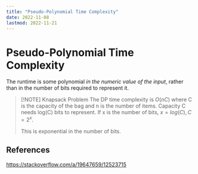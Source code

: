 ```yaml
---
title: "Pseudo-Polynomial Time Complexity"
date: 2022-11-08
lastmod: 2022-11-21
---
```

# Pseudo-Polynomial Time Complexity
The runtime is some polynomial _in the numeric value of the input_, rather than in the number of bits required to represent it.

> [!NOTE] Knapsack Problem
> The DP time complexity is $O(nC)$ where C is the capacity of the bag and n is the number of items. Capacity C needs log(C) bits to represent. If x is the number of bits, $x = log(C), C = 2^x$. 
> 
> This is exponential in the number of bits.


## References
https://stackoverflow.com/a/19647659/12523715

